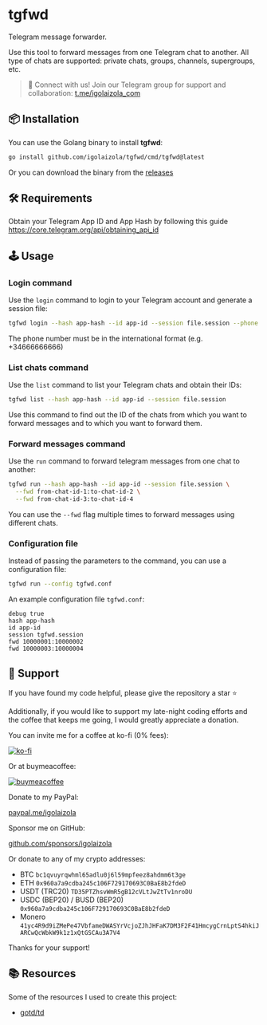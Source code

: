# tgfwd

Telegram message forwarder.

Use this tool to forward messages from one Telegram chat to another.
All type of chats are supported: private chats, groups, channels, supergroups, etc.

> 📢 Connect with us! Join our Telegram group for support and collaboration: [t.me/igolaizola_com](https://t.me/igolaizola_com)

## 📦 Installation

You can use the Golang binary to install **tgfwd**:

```bash
go install github.com/igolaizola/tgfwd/cmd/tgfwd@latest
```

Or you can download the binary from the [releases](https://github.com/igolaizola/tgfwd/releases)

## 🛠️ Requirements

Obtain your Telegram App ID and App Hash by following this guide https://core.telegram.org/api/obtaining_api_id

## 🕹️ Usage

### Login command

Use the `login` command to login to your Telegram account and generate a session file:

```bash
tgfwd login --hash app-hash --id app-id --session file.session --phone phone-number
```

The phone number must be in the international format (e.g. +34666666666)

### List chats command

Use the `list` command to list your Telegram chats and obtain their IDs:

```bash
tgfwd list --hash app-hash --id app-id --session file.session
```

Use this command to find out the ID of the chats from which you want to forward messages and to which you want to forward them.

### Forward messages command

Use the `run` command to forward telegram messages from one chat to another:

```bash
tgfwd run --hash app-hash --id app-id --session file.session \
  --fwd from-chat-id-1:to-chat-id-2 \
  --fwd from-chat-id-3:to-chat-id-4
```

You can use the `--fwd` flag multiple times to forward messages using different chats.

### Configuration file

Instead of passing the parameters to the command, you can use a configuration file:

```bash
tgfwd run --config tgfwd.conf
```

An example configuration file `tgfwd.conf`:

```
debug true
hash app-hash
id app-id
session tgfwd.session
fwd 10000001:10000002
fwd 10000003:10000004
```

## 💖 Support

If you have found my code helpful, please give the repository a star ⭐

Additionally, if you would like to support my late-night coding efforts and the coffee that keeps me going, I would greatly appreciate a donation.

You can invite me for a coffee at ko-fi (0% fees):

[![ko-fi](https://ko-fi.com/img/githubbutton_sm.svg)](https://ko-fi.com/igolaizola)

Or at buymeacoffee:

[![buymeacoffee](https://user-images.githubusercontent.com/11333576/223217083-123c2c53-6ab8-4ea8-a2c8-c6cb5d08e8d2.png)](https://buymeacoffee.com/igolaizola)

Donate to my PayPal:

[paypal.me/igolaizola](https://www.paypal.me/igolaizola)

Sponsor me on GitHub:

[github.com/sponsors/igolaizola](https://github.com/sponsors/igolaizola)

Or donate to any of my crypto addresses:

 - BTC `bc1qvuyrqwhml65adlu0j6l59mpfeez8ahdmm6t3ge`
 - ETH `0x960a7a9cdba245c106F729170693C0BaE8b2fdeD`
 - USDT (TRC20) `TD35PTZhsvWmR5gB12cVLtJwZtTv1nroDU`
 - USDC (BEP20) / BUSD (BEP20) `0x960a7a9cdba245c106F729170693C0BaE8b2fdeD`
 - Monero `41yc4R9d9iZMePe47VbfameDWASYrVcjoZJhJHFaK7DM3F2F41HmcygCrnLptS4hkiJARCwQcWbkW9k1z1xQtGSCAu3A7V4`

Thanks for your support!

## 📚 Resources

Some of the resources I used to create this project:

 - [gotd/td](https://github.com/gotd/td)
